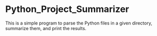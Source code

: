 # Python_Project_Summarizer
This is a simple program to parse the Python files in a given directory, summarize them, and print the results.
